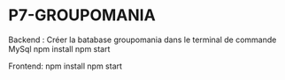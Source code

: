 # P7-GROUPOMANIA

Backend :
Créer la batabase groupomania dans le terminal de commande MySql
npm install 
npm start 

Frontend: 
npm install 
npm start
